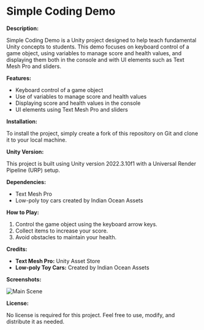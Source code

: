 # Simple Coding Demo

**Description:**

Simple Coding Demo is a Unity project designed to help teach fundamental Unity concepts to students. This demo focuses on keyboard control of a game object, using variables to manage score and health values, and displaying them both in the console and with UI elements such as Text Mesh Pro and sliders.

**Features:**

- Keyboard control of a game object
- Use of variables to manage score and health values
- Displaying score and health values in the console
- UI elements using Text Mesh Pro and sliders

**Installation:**

To install the project, simply create a fork of this repository on Git and clone it to your local machine.

**Unity Version:**

This project is built using Unity version 2022.3.10f1 with a Universal Render Pipeline (URP) setup.

**Dependencies:**

- Text Mesh Pro
- Low-poly toy cars created by Indian Ocean Assets

**How to Play:**

1. Control the game object using the keyboard arrow keys.
2. Collect items to increase your score.
3. Avoid obstacles to maintain your health.

**Credits:**

- **Text Mesh Pro:** Unity Asset Store
- **Low-poly Toy Cars:** Created by Indian Ocean Assets

**Screenshots:**

![Main Scene](https://github.com/virtualosus/Cube-Coding-Demo/blob/master/GitHub%20Screenshots/MainScene.png)

**License:**

No license is required for this project. Feel free to use, modify, and distribute it as needed.
